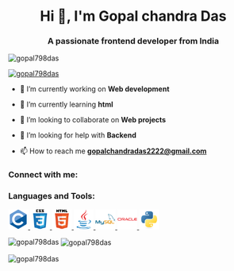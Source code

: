 <h1 align="center">Hi 👋, I'm Gopal chandra Das</h1>
<h3 align="center">A passionate frontend developer from India</h3>

<p align="left"> <img src="https://komarev.com/ghpvc/?username=gopal798das&label=Profile%20views&color=0e75b6&style=flat" alt="gopal798das" /> </p>

<p align="left"> <a href="https://github.com/ryo-ma/github-profile-trophy"><img src="https://github-profile-trophy.vercel.app/?username=gopal798das" alt="gopal798das" /></a> </p>

- 🔭 I’m currently working on **Web development**

- 🌱 I’m currently learning **html**

- 👯 I’m looking to collaborate on **Web projects**

- 🤝 I’m looking for help with **Backend**

- 📫 How to reach me **gopalchandradas2222@gmail.com**

<h3 align="left">Connect with me:</h3>
<p align="left">
</p>

<h3 align="left">Languages and Tools:</h3>
<p align="left"> <a href="https://www.cprogramming.com/" target="_blank" rel="noreferrer"> <img src="https://raw.githubusercontent.com/devicons/devicon/master/icons/c/c-original.svg" alt="c" width="40" height="40"/> </a> <a href="https://www.w3schools.com/css/" target="_blank" rel="noreferrer"> <img src="https://raw.githubusercontent.com/devicons/devicon/master/icons/css3/css3-original-wordmark.svg" alt="css3" width="40" height="40"/> </a> <a href="https://www.w3.org/html/" target="_blank" rel="noreferrer"> <img src="https://raw.githubusercontent.com/devicons/devicon/master/icons/html5/html5-original-wordmark.svg" alt="html5" width="40" height="40"/> </a> <a href="https://www.java.com" target="_blank" rel="noreferrer"> <img src="https://raw.githubusercontent.com/devicons/devicon/master/icons/java/java-original.svg" alt="java" width="40" height="40"/> </a> <a href="https://www.mysql.com/" target="_blank" rel="noreferrer"> <img src="https://raw.githubusercontent.com/devicons/devicon/master/icons/mysql/mysql-original-wordmark.svg" alt="mysql" width="40" height="40"/> </a> <a href="https://www.oracle.com/" target="_blank" rel="noreferrer"> <img src="https://raw.githubusercontent.com/devicons/devicon/master/icons/oracle/oracle-original.svg" alt="oracle" width="40" height="40"/> </a> <a href="https://www.python.org" target="_blank" rel="noreferrer"> <img src="https://raw.githubusercontent.com/devicons/devicon/master/icons/python/python-original.svg" alt="python" width="40" height="40"/> </a> </p>

<p><img align="left" src="https://github-readme-stats.vercel.app/api/top-langs?username=gopal798das&show_icons=true&locale=en&layout=compact" alt="gopal798das" /></p>

<p>&nbsp;<img align="center" src="https://github-readme-stats.vercel.app/api?username=gopal798das&show_icons=true&locale=en" alt="gopal798das" /></p>

<p><img align="center" src="https://github-readme-streak-stats.herokuapp.com/?user=gopal798das&" alt="gopal798das" /></p>
